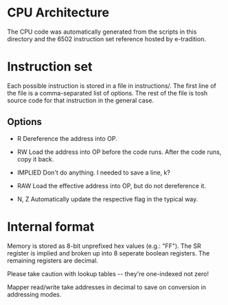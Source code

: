 # CPU Architecture

The CPU code was automatically generated from the scripts in this directory and the 6502 instruction set reference hosted by e-tradition.

# Instruction set

Each possible instruction is stored in a file in instructions/. The first line of the file is a comma-separated list of options. The rest of the file is tosh source code for that instruction in the general case.

## Options

* R
Dereference the address into OP.

* RW
Load the address into OP before the code runs. After the code runs, copy it back.

* IMPLIED
Don't do anything. I needed to save a line, k?

* RAW
Load the effective address into OP, but do not dereference it.

* N, Z
Automatically update the respective flag in the typical way.

# Internal format

Memory is stored as 8-bit unprefixed hex values (e.g.: "FF"). The SR register is implied and broken up into 8 seperate boolean registers. The remaining registers are decimal.

Please take caution with lookup tables -- they're one-indexed not zero!

Mapper read/write take addresses in decimal to save on conversion in addressing modes.
